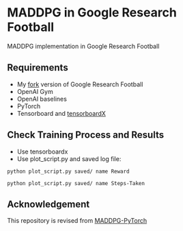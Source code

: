 # MADDPG in Google Research Football
MADDPG implementation in Google Research Football

## Requirements
* My [fork](https://github.com/chrisyrniu/football) version of Google Research Football
* OpenAI Gym
* OpenAI baselines
* PyTorch
* Tensorboard and [tensorboardX](https://github.com/lanpa/tensorboardX)

## Check Training Process and Results
* Use tensorboardx
* Use plot_script.py and saved log file:

`python plot_script.py saved/ name Reward`

`python plot_script.py saved/ name Steps-Taken`

## Acknowledgement
This repository is revised from [MADDPG-PyTorch](https://github.com/shariqiqbal2810/maddpg-pytorch)


